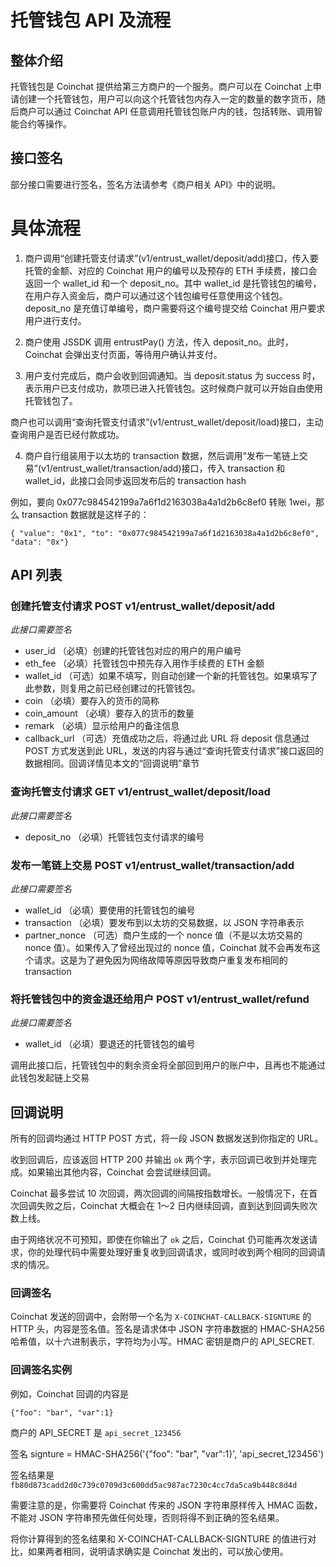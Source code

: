 # 托管钱包 API 及流程

## 整体介绍
托管钱包是 Coinchat 提供给第三方商户的一个服务。商户可以在 Coinchat 上申请创建一个托管钱包，用户可以向这个托管钱包内存入一定的数量的数字货币，随后商户可以通过 Coinchat API 任意调用托管钱包账户内的钱，包括转账、调用智能合约等操作。


## 接口签名
部分接口需要进行签名，签名方法请参考《商户相关 API》中的说明。

# 具体流程

1. 商户调用“创建托管支付请求”(v1/entrust_wallet/deposit/add)接口，传入要托管的金额、对应的 Coinchat 用户的编号以及预存的 ETH 手续费，接口会返回一个 wallet_id 和一个 deposit_no。其中 wallet_id 是托管钱包的编号，在用户存入资金后，商户可以通过这个钱包编号任意使用这个钱包。deposit_no 是充值订单编号，商户需要将这个编号提交给 Coinchat 用户要求用户进行支付。

2. 商户使用 JSSDK 调用 entrustPay() 方法，传入 deposit_no。此时，Coinchat 会弹出支付页面，等待用户确认并支付。

3. 用户支付完成后，商户会收到回调通知。当 deposit.status 为 success 时，表示用户已支付成功，款项已进入托管钱包。这时候商户就可以开始自由使用托管钱包了。

商户也可以调用“查询托管支付请求”(v1/entrust_wallet/deposit/load)接口，主动查询用户是否已经付款成功。

4. 商户自行组装用于以太坊的 transaction 数据，然后调用“发布一笔链上交易”(v1/entrust_wallet/transaction/add)接口，传入 transaction 和 wallet_id，此接口会同步返回发布后的 transaction hash

例如，要向 0x077c984542199a7a6f1d2163038a4a1d2b6c8ef0 转账 1wei，那么 transaction 数据就是这样子的：
```
{ "value": "0x1", "to": "0x077c984542199a7a6f1d2163038a4a1d2b6c8ef0", "data": "0x"}
```


## API 列表
### 创建托管支付请求 POST v1/entrust_wallet/deposit/add

*此接口需要签名*

* user_id       （必填）创建的托管钱包对应的用户的用户编号
* eth_fee       （必填）托管钱包中预先存入用作手续费的 ETH 金额
* wallet_id     （可选）如果不填写，则自动创建一个新的托管钱包。如果填写了此参数，则复用之前已经创建过的托管钱包。
* coin          （必填）要存入的货币的简称
* coin_amount   （必填）要存入的货币的数量
* remark        （必填）显示给用户的备注信息
* callback_url  （可选）充值成功之后，将通过此 URL 将 deposit 信息通过 POST 方式发送到此 URL，发送的内容与通过“查询托管支付请求”接口返回的数据相同。回调详情见本文的“回调说明”章节

### 查询托管支付请求 GET v1/entrust_wallet/deposit/load

*此接口需要签名*

* deposit_no    （必填）托管钱包支付请求的编号


### 发布一笔链上交易 POST v1/entrust_wallet/transaction/add

*此接口需要签名*

* wallet_id     （必填）要使用的托管钱包的编号
* transaction   （必填）要发布到以太坊的交易数据，以 JSON 字符串表示
* partner_nonce （可选）商户生成的一个 nonce 值（不是以太坊交易的 nonce 值）。如果传入了曾经出现过的 nonce 值，Coinchat 就不会再发布这个请求。这是为了避免因为网络故障等原因导致商户重复发布相同的 transaction


### 将托管钱包中的资金退还给用户 POST v1/entrust_wallet/refund

*此接口需要签名*

* wallet_id       （必填）要退还的托管钱包的编号

调用此接口后，托管钱包中的剩余资金将全部回到用户的账户中，且再也不能通过此钱包发起链上交易


## 回调说明
所有的回调均通过 HTTP POST 方式，将一段 JSON 数据发送到你指定的 URL。

收到回调后，应该返回 HTTP 200 并输出 ```ok``` 两个字，表示回调已收到并处理完成。如果输出其他内容，Coinchat 会尝试继续回调。

Coinchat 最多尝试 10 次回调，两次回调的间隔按指数增长。一般情况下，在首次回调失败之后，Coinchat 大概会在 1～2 日内继续回调，直到达到回调失败次数上线。

由于网络状况不可预知，即使在你输出了 ```ok``` 之后，Coinchat 仍可能再次发送请求，你的处理代码中需要处理好重复收到回调请求，或同时收到两个相同的回调请求的情况。

### 回调签名
Coinchat 发送的回调中，会附带一个名为 ```X-COINCHAT-CALLBACK-SIGNTURE``` 的 HTTP 头，内容是签名值。签名是请求体中 JSON 字符串数据的 HMAC-SHA256 哈希值，以十六进制表示，字符均为小写。HMAC 密钥是商户的 API_SECRET.

### 回调签名实例
例如，Coinchat 回调的内容是 
```
{"foo": "bar", "var":1}
```
商户的 API_SECRET 是 ```api_secret_123456```

签名 signture = HMAC-SHA256('{"foo": "bar", "var":1}', 'api_secret_123456')

签名结果是 `fb80d873cadd2d0c739c0709d3c600dd5ac987ac7230c4cc7da5ca9b448c8d4d`

需要注意的是，你需要将 Coinchat 传来的 JSON 字符串原样传入 HMAC 函数，不能对 JSON 字符串预先做任何处理，否则将得不到正确的签名结果。

将你计算得到的签名结果和 X-COINCHAT-CALLBACK-SIGNTURE 的值进行对比，如果两者相同，说明请求确实是 Coinchat 发出的，可以放心使用。
